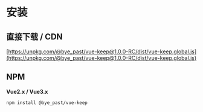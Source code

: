 # 安装

## 直接下载 / CDN

[https://unpkg.com/@bye_past/vue-keep@1.0.0-RC/dist/vue-keep.global.js](https://unpkg.com/@bye_past/vue-keep@1.0.0-RC/dist/vue-keep.global.js)


## NPM

**Vue2.x / Vue3.x**
```bash
npm install @bye_past/vue-keep
```
